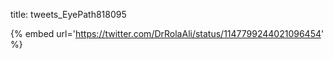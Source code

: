 title: tweets_EyePath818095

{% embed url='https://twitter.com/DrRolaAli/status/1147799244021096454' %}
